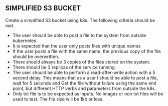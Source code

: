## SIMPLIFIED S3 BUCKET
Create a simplified S3 bucket using k8s. The following criteria should be met.
- The user should be able to post a file to the system from outside kubernetes
- It is expected that the user only posts files with unique names
- If the user posts a file with the same name, the previous copy of the file should be overwritten.
- There should always be 3 copies of the files stored on the system.
- There should be 3 replicas of the service running.
- The user should be able to perform a read-after-write action with a 5 second delay. This means that as a user I should be able to post a file, wait for 5 seconds and Get the file without failure using the same end point, but different HTTP verbs and parameters from outside the k8s. 
- Only txt file is to be expected as inputs. No images or non txt files will be used to test. The file size will be 1kb or less.